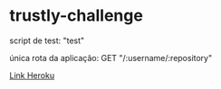 # trustly-challenge
<p>script de test: "test"</p>
<p>única rota da aplicação: GET "/:username/:repository"</p>
<a href="https://marcello-trustly-challenge.herokuapp.com/marcellobc/ton-challenge">Link Heroku</a>

